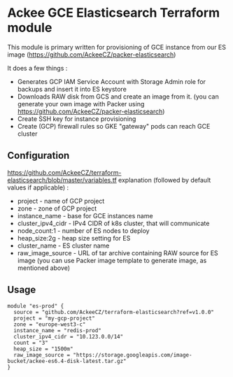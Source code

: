 # Ackee GCE Elasticsearch Terraform module

This module is primary written for provisioning of GCE instance from our ES image (https://github.com/AckeeCZ/packer-elasticsearch)

It does a few things :
* Generates GCP IAM Service Account with Storage Admin role for backups and insert it into ES keystore
* Downloads RAW disk from GCS and create an image from it. (you can generate your own image with Packer using https://github.com/AckeeCZ/packer-elasticsearch)
* Create SSH key for instance provisioning
* Create (GCP) firewall rules so GKE "gateway" pods can reach GCE cluster

## Configuration

https://github.com/AckeeCZ/terraform-elasticsearch/blob/master/variables.tf explanation  (followed by default values if applicable) :

* project - name of GCP project
* zone - zone of GCP project
* instance_name - base for GCE instances name
* cluster_ipv4_cidr - IPv4 CIDR of k8s cluster, that will communicate
* node_count:1 - number of ES nodes to deploy
* heap_size:2g - heap size setting for ES
* cluster_name - ES cluster name
* raw_image_source -  URL of tar archive containing RAW source for ES image (you can use Packer image template to generate image, as mentioned above)


## Usage

```hcl
module "es-prod" {
  source = "github.com/AckeeCZ/terraform-elasticsearch?ref=v1.0.0"
  project = "my-gcp-project"
  zone = "europe-west3-c"
  instance_name = "redis-prod"
  cluster_ipv4_cidr = "10.123.0.0/14"
  count = "3"
  heap_size = "1500m"
  raw_image_source = "https://storage.googleapis.com/image-bucket/ackee-es6.4-disk-latest.tar.gz"
}

```
